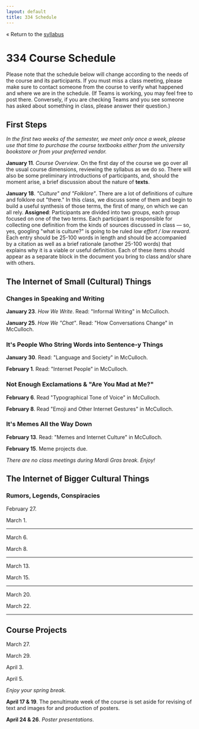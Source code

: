 ```yaml
---
layout: default
title: 334 Schedule
---
```


« Return to the [syllabus](index.md)

# 334 Course Schedule

Please note that the schedule below will change according to the needs of the course and its participants. If you must miss a class meeting, please make sure to contact someone from the course to verify what happened and where we are in the schedule. (If Teams is working, you may feel free to post there. Conversely, if you are checking Teams and you see someone has asked about something in class, please answer their question.)

## First Steps

*In the first two weeks of the semester, we meet only once a week, please use that time to purchase the course textbooks either from the university bookstore or from your preferred vendor.*

**January 11**. *Course Overview*. On the first day of the course we go over all the usual course dimensions, reviewing the syllabus as we do so. There will also be some preliminary introductions of participants, and, should the moment arise, a brief discussion about the nature of **texts**. 

**January 18**. *"Culture" and "Folklore"*. There are a lot of definitions of culture and folklore out "there." In this class, we discuss some of them and begin to build a useful synthesis of those terms, the first of many, on which we can all rely. **Assigned**: Participants are divided into two groups, each group focused on one of the two terms. Each participant is responsible for collecting one definition from the kinds of sources discussed in class — so, yes, googling "what is culture?" is going to be ruled *low effort / low reward*. Each entry should be 25-100 words in length and should be accompanied by a citation as well as a brief rationale (another 25-100 words) that explains why it is a viable or useful definition. Each of these items should appear as a separate block in the document you bring to class and/or share with others.

## The Internet of Small (Cultural) Things
### Changes in Speaking and Writing

**January 23**. *How We Write*. Read: "Informal Writing" in McCulloch. 

**January 25**. *How We "Chat"*. Read: "How Conversations Change" in McCulloch.

### It's People Who String Words into Sentence-y Things

**January 30**. Read: "Language and Society" in McCulloch.

**February 1**. Read: "Internet People" in McCulloch.

### Not Enough Exclamations & "Are You Mad at Me?"

**February 6**. Read "Typographical Tone of Voice" in McCulloch.

**February 8**. Read "Emoji and Other Internet Gestures" in McCulloch.

### It's Memes All the Way Down

**February 13**. Read: "Memes and Internet Culture" in McCulloch.

**February 15**. Meme projects due.

*There are no class meetings during Mardi Gras break. Enjoy!*

## The Internet of Bigger Cultural Things

### Rumors, Legends, Conspiracies

February 27.

March 1. 

--- 
March 6.

March 8.

---
March 13.

March 15. 

---
March 20.

March 22.

---

## Course Projects

March 27.

March 29.

April 3.

April 5.

*Enjoy your spring break.*

**April 17 & 19**. The penultimate week of the course is set aside for revising of text and images for and production of posters.

**April 24 & 26**. *Poster presentations*. 